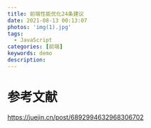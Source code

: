 ```yaml
---
title: 前端性能优化24条建议
date: 2021-08-13 00:13:07
photos: 'img(1).jpg'
tags:
  - JavaScript
categories: [前端]
keywords: demo
description:
---
```


# 参考文献

https://juejin.cn/post/6892994632968306702

<!-- more -->
